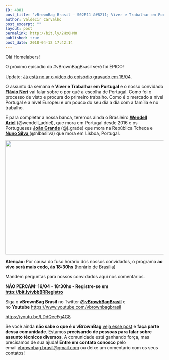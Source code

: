 ```yaml
---
ID: 4881
post_title: 'vBrownBag Brasil – S02E11 &#8211; Viver e Trabalhar em Portugal'
author: Valdecir Carvalho
post_excerpt: ""
layout: post
permalink: http://bit.ly/2Hx0HMO
published: true
post_date: 2018-04-12 17:42:14
---
```

Olá Homelabers!

O próximo episódio do #vBrownBagBrasil <del>será</del> foi ÉPICO!

Update: <a href="https://youtu.be/LDdQeeFg4G8" target="_blank" rel="noopener">Já está no ar o vídeo do episódio gravado em 16/04</a>.

O assunto da semana é <strong>Viver e Trabalhar em Portugal</strong> e o nosso convidado <a href="https://www.linkedin.com/in/flavio-neri/" target="_blank" rel="noopener"><strong>Flávio Neri</strong></a> vai falar sobre o por quê a escolha de Portugal. Como foi o processo de visto e procura do primeiro trabalho. Como é o mercado a nível Portugal e a nível Europeu e um pouco do seu dia a dia com a família e no trabalho.

E para completar a nossa banca, teremos ainda o Brasileiro <a href="https://linkedin.com/in/wendelladrielti/en" target="_blank" rel="noopener"><strong>Wendell Ariel</strong></a> (@wendell_adriel), que mora em Portugal desde 2016 e os Portugueses <strong><a href="https://www.linkedin.com/in/jgrade/" target="_blank" rel="noopener">João Grande</a> </strong>(@j_grade)<strong> </strong>que mora na República Tcheca e <a href="https://www.linkedin.com/in/nunoasilva/" target="_blank" rel="noopener"><strong>Nuno Silva </strong></a>(@nlbasilva) que mora em Lisboa, Portugal.

<img class="aligncenter size-large wp-image-4882" src="http://homelaber.com.br/site/wp-content/uploads/2018/04/vbb-viver-e-trababalhar-em-portugal-644x362.jpg" alt="" width="644" height="362" />

<strong>Atenção: </strong>Por causa do fuso horário dos nossos convidados, o programa <strong>ao vivo será mais cedo, às 18:30hs</strong> (horário de Brasília)

Mandem perguntas para nossos convidados aqui nos comentários.

<strong>NÃO PERCAM: 16/04 - 18:30hs - Registre-se em <a href="http://bit.ly/vbbBRRegistro" target="_blank" rel="noopener">http://bit.ly/vbbBRRegistro</a></strong>

Siga o <strong>vBrownBag Brasil</strong> no Twitter <strong><a href="https://twitter.com/vBrowbBagBrasil" target="_blank" rel="nofollow noopener">@vBrowbBagBrasil</a></strong> e no <strong>Youtube</strong> <a href="https://www.youtube.com/vbrownbagbrasil" target="_blank" rel="noopener">https://www.youtube.com/vbrownbagbrasil</a>

https://youtu.be/LDdQeeFg4G8

Se você ainda <strong>não sabe o que é o vBrownBag</strong> <a href="http://homelaber.com.br/comunidade-vbrownbag-chega-ao-brasil-com-conteudo-em-portugues/" target="_blank" rel="noopener">veja esse post</a> e <strong>faça parte dessa comunidade</strong>. Estamos <strong>precisando de pessoas para falar sobre assunto técnicos diversos</strong>. A comunidade está ganhando força, mas precisamos de sua ajuda! <strong>Entre em contato conosco</strong> pelo email vbrownbag.brasil@gmail.com ou deixe um comentário com os seus contatos!